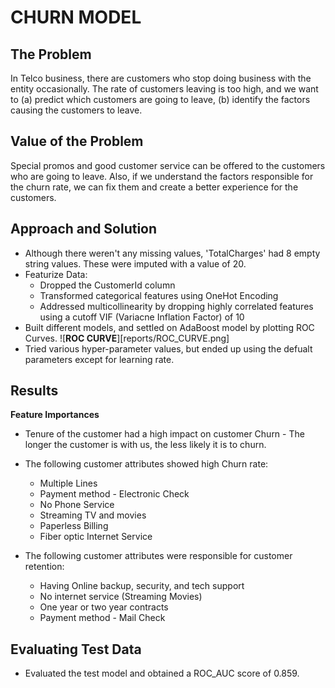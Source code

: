 # CHURN MODEL

<!-- The goal of this project is to predict the churn behavior of customers in an entity. The dataset includes information about the services that each customer has signed up for (phone, internet, online security, tech, TV, etc), customer account info (tenure, contract, payment method, monthly charges, etc), demographic info of the customers (gender, age, etc).
- **Data Cleaning**
- **Exploratory Data Analysis**
- **Data Modeling**
    - **Learning Curves**
    - **ROC Curves**
    - **Multi Collinearity**
    - **Hyperparameter Tuning**
- **Model Evaluation** -->

## The Problem 

In Telco business, there are customers who stop doing business with the entity occasionally. The rate of customers leaving is too high, and we want to (a) predict which customers are going to leave, (b) identify the factors causing the customers to leave.


## Value of the Problem

Special promos and good customer service can be offered to the customers who are going to leave. Also, if we understand the factors responsible for the churn rate, we can fix them and create a better experience for the customers.

## Approach and Solution 
* Although there weren't any missing values, 'TotalCharges' had 8 empty string values. These were imputed with a value of 20.
* Featurize Data:
    - Dropped the CustomerId column
    - Transformed categorical features using OneHot Encoding
    - Addressed multicollinearity by dropping highly correlated features using a cutoff VIF  (Variacne Inflation Factor) of 10
* Built different models, and settled on AdaBoost model by plotting ROC Curves.
![**ROC CURVE**][reports/ROC_CURVE.png]
* Tried various hyper-parameter values, but ended up using the defualt parameters except for learning rate. 



## Results

**Feature Importances**

<!-- ![ ][reports/] -->

* Tenure of the customer had a high impact on customer Churn - The longer the customer is with us, the less likely it is to churn.
*  The following customer attributes showed high Churn rate:
    - Multiple Lines
    - Payment method - Electronic Check
    - No Phone Service
    - Streaming TV and movies
    - Paperless Billing
    - Fiber optic Internet Service

* The following customer attributes were responsible for customer retention:
    - Having Online backup, security, and tech support
    - No internet service (Streaming Movies) 
    - One year or two year contracts
    - Payment method - Mail Check



## Evaluating Test Data
* Evaluated the test model and obtained a ROC_AUC score of 0.859.